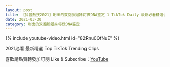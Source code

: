 ```yaml
---
layout: post
title: 【抖音熱搜2021】刷出的双胞胎姐妹将做DNA鉴定 1 TikTok Daily 最新必看精選合集2021 03 30
date: 2021-03-30
category: 刷出的双胞胎姐妹将做DNA鉴定
---
```


{% include youtube-video.html id="82Rnu0QfNuE" %}

2021必看 最新精選 Top TikTok Trending Clips

喜歡請點贊轉發加訂閱 Like & Subscribe：[YouTube](https://www.youtube.com/channel/UCAoR7VcanIPd04uEq_GIylA/videos)

